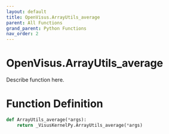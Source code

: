 ```yaml
---
layout: default
title: OpenVisus.ArrayUtils_average
parent: All Functions
grand_parent: Python Functions
nav_order: 2
---
```


# OpenVisus.ArrayUtils_average

Describe function here.

# Function Definition

```python
def ArrayUtils_average(*args):
    return _VisusKernelPy.ArrayUtils_average(*args)
```